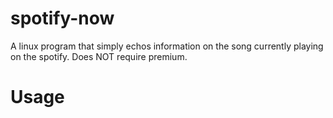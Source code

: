 # spotify-now
A linux program that simply echos information on the song currently playing on the spotify. Does NOT require premium.

# Usage
